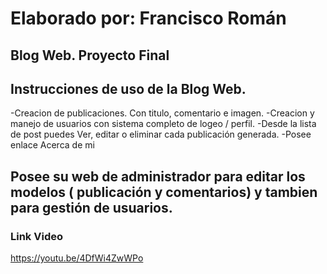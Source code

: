 # Elaborado por: Francisco Román
## Blog Web. Proyecto Final

## Instrucciones de uso de la Blog Web.

-Creacion de publicaciones. Con titulo, comentario e imagen.
-Creacion y manejo de usuarios con sistema completo de logeo / perfil.
-Desde la lista de post puedes Ver, editar o eliminar cada publicación generada.
-Posee enlace Acerca de mi

## Posee su web de administrador para editar los modelos ( publicación y comentarios) y tambien para gestión de usuarios.


### Link Video
https://youtu.be/4DfWi4ZwWPo